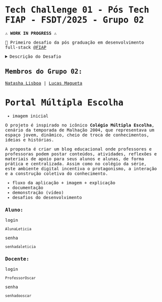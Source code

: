 <samp>

# Tech Challenge 01 - Pós Tech FIAP - FSDT/2025 - Grupo 02
⚠️ <strong>WORK IN PROGRESS</strong> ⚠️
<p>💾 Primeiro desafio da pós graduação em desenvolvimento full-stack <a href="https://postech.fiap.com.br/curso/full-stack-development">@FIAP</a></p> 
<details>
  <summary><samp>Descrição do Desafio</samp></summary>
  <br>
Tech Challenge é o projeto da fase que englobará os conhecimentos
obtidos em todas as disciplinas da fase.

## O problema
Hoje, professores e professoras da rede pública de educação muitas
vezes não têm ferramentas para postarem suas aulas e transmitirem
conhecimento para os alunos e alunas de forma prática, centralizada e
tecnológica.
Para solucionar esse problema, vamos utilizar os conhecimentos
adquiridos nessa fase para auxiliar a nossa comunidade com a criação de uma
aplicação de blogging dinâmico utilizando a plataforma OutSystems. A aplicação
deve permitir que alunos e alunas visualizem uma lista de posts, leiam postagens
específicas e ofereça uma visão administrativa para os(as) docentes, permitindo
a criação, edição, listagem e exclusão de postagens.
 
## Requisitos funcionais:
1. Visualização de posts: Os alunos e alunas devem ser capazes de visualizar uma lista de posts na
página principal.
2. Leitura de posts: Os alunos e alunas devem poder ler um post específico ao clicar sobre o
título ou conteúdo.
3. Gerenciamento de postagens (Visão administrativa):
 - Os professores e professoras devem poder criar postagens.
 - Edição de postagens existentes.
 - Listagem de todas as postagens criadas.
 - Exclusão de postagens.
   
## Requisitos técnicos:
1. Plataforma OutSystems: Utilização da plataforma OutSystems para o desenvolvimento da aplicação.
2. Documentação: Documentação mínima descrevendo o fluxo, fluxograma da aplicação e
como realizar operações básicas. Dica: utilize plataformas como draw.io,
lucidchart ou MIRO para desenho do fluxograma.
3. Protótipo de layout: Nessa primeira fase não é necessário se preocupar com um layout moderno,
avançado e com os padrões de UI/UX (Pode ser um layout simples).
3. Autenticação: Nessa primeira fase não é necessário autenticação.
 
## Entrega
1. Código-Fonte: Projeto OutSystems contendo os elementos necessários para o
funcionamento da aplicação.
2. Apresentação gravada: Uma apresentação gravada demonstrando o funcionamento da plataforma,
exibindo o processo de criação, edição e exclusão de postagens e demonstrando
as telas de visualização de uma postagem e de listagem de postagens para o
usuário do blog. O vídeo deve ter de 5min a 10min.
3. Documentação: Documentação simples descrevendo o fluxo da aplicação e como realizar
operações básicas, como foi o processo de trabalho do grupo e quais foram as
dificuldades encontradas.
</details>

## Membros do Grupo 02:
<a href="https://github.com/natashalisboa">Natasha Lisboa</a> | 
<a href="https://github.com/lmagueta">Lucas Magueta</a>
</samp>

# Portal Múltipla Escolha
- imagem inicial

O projeto é inspirado no icônico <strong>Colégio Múltipla Escolha</strong>, cenário da temporada de Malhação 2004, que representava um espaço jovem, dinâmico, cheio de troca de conhecimentos, ideias e histórias.

A proposta é criar um blog educacional onde professores e professoras podem postar conteúdos, atividades, reflexões e materiais de apoio para seus alunos e alunas, de forma prática e centralizada. Assim como no colégio da série, este ambiente digital incentiva o protagonismo, a interação e a construção coletiva do conhecimento.

- fluxo da aplicação + imagem + explicação
- documentação
- demonstração (vídeo)
- desafios do desenvolvimento

### Aluno:
login
   ```
   AlunaLeticia
   ```
senha
   ```
   senhadaleticia
   ```

### Docente:
login
   ```
   ProfessorOscar
   ```
senha
   ```
   senhadooscar
   ```

